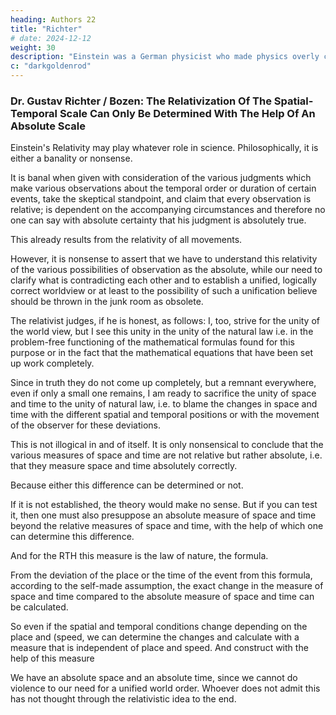 ```yaml
---
heading: Authors 22
title: "Richter"
# date: 2024-12-12
weight: 30
description: "Einstein was a German physicist who made physics overly complicated by using arbitrary tensors"
c: "darkgoldenrod"
---
```



### Dr. Gustav Richter / Bozen: The Relativization Of The Spatial-Temporal Scale Can Only Be Determined With The Help Of An Absolute Scale

Einstein's Relativity may play whatever role in science. Philosophically, it is either a banality or nonsense.

It is banal when given with consideration of the various judgments which make various observations about the temporal order or duration of certain events, take the skeptical standpoint, and claim that every observation is relative; is dependent on the accompanying circumstances and therefore no one can say with absolute certainty that his judgment is absolutely true.

This already results from the relativity of all movements.

However, it is nonsense to assert that we have to understand this relativity of the various possibilities of observation as the absolute, while our need to clarify what is contradicting each other and to establish a unified, logically correct worldview or at least to the possibility of such a unification believe should be thrown in the junk room as obsolete.

The relativist judges, if he is honest, as follows: I, too, strive for the unity of the world view, but I see this unity in the unity of the natural law i.e. in the problem-free functioning of the mathematical formulas found for this purpose or in the fact that the mathematical equations that have been set up work completely.

Since in truth they do not come up completely, but a remnant everywhere, even if only a small one remains, I am ready to sacrifice the unity of space and time to the unity of natural law, i.e. to blame the changes in space and time with the different spatial and temporal positions or with the movement of the observer for these deviations.

This is not illogical in and of itself. It is only nonsensical to conclude that the various measures of space and time are not relative but rather absolute, i.e. that they measure space and time absolutely correctly.

Because either this difference can be determined or not.

If it is not established, the theory would make no sense. But if you can test it, then one must also presuppose an absolute measure of space and time beyond the relative measures of space and time, with the help of which one can determine this difference. 

And for the RTH this measure is the law of nature, the formula.

From the deviation of the place or the time of the event from this formula, according to the self-made assumption, the exact change in the measure of space and time compared to the absolute measure of space and time can be calculated.

So even if the spatial and temporal conditions change depending on the place and (speed, we can determine the changes and calculate with a measure that is independent of place and speed. And construct with the help of this measure

We have an absolute space and an absolute time, since we cannot do violence to our need for a unified world order. Whoever does not admit this has not thought through the relativistic idea to the end.
